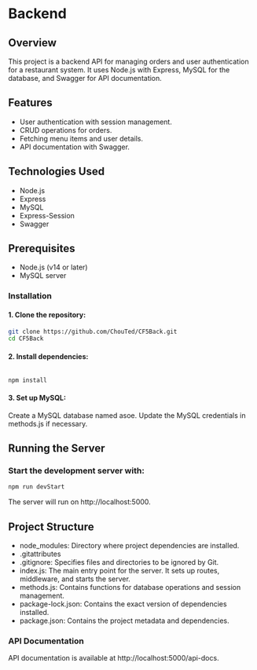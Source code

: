 # Backend
## Overview

This project is a backend API for managing orders and user authentication for a restaurant system. It uses Node.js with Express, MySQL for the database, and Swagger for API documentation.

## Features

- User authentication with session management.
- CRUD operations for orders.
- Fetching menu items and user details.
- API documentation with Swagger.

## Technologies Used

- Node.js
- Express
- MySQL
- Express-Session
- Swagger

## Prerequisites

- Node.js (v14 or later)
- MySQL server

### Installation

#### 1. Clone the repository:

```bash
git clone https://github.com/ChouTed/CF5Back.git
cd CF5Back

```


#### 2. Install dependencies:

```bash

npm install


```

#### 3. Set up MySQL:

Create a MySQL database named asoe.
Update the MySQL credentials in methods.js if necessary.

## Running the Server

### Start the development server with:

```bash
npm run devStart
```
The server will run on http://localhost:5000.
## Project Structure

- node_modules: Directory where project dependencies are installed.
- .gitattributes
- .gitignore: Specifies files and directories to be ignored by Git.
- index.js: The main entry point for the server. It sets up routes, middleware, and starts the server.
- methods.js: Contains functions for database operations and session management.
- package-lock.json: Contains the exact version of dependencies installed.
- package.json: Contains the project metadata and dependencies.




### API Documentation

API documentation is available at http://localhost:5000/api-docs.

